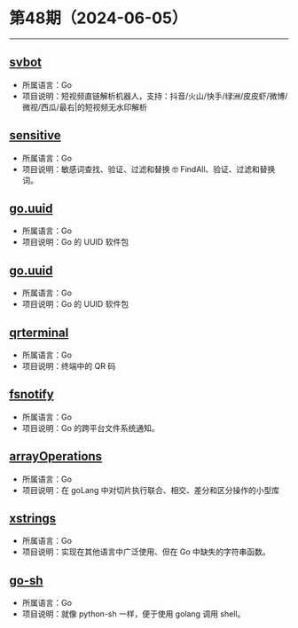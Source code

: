 # 第48期（2024-06-05）

---
## [svbot](https://github.com/assimon/svbot)
- 所属语言：Go
- 项目说明：短视频直链解析机器人，支持：抖音/火山/快手/绿洲/皮皮虾/微博/微视/西瓜/最右|的短视频无水印解析

## [sensitive](https://github.com/importcjj/sensitive)
- 所属语言：Go
- 项目说明：敏感词查找、验证、过滤和替换 🤓 FindAll、验证、过滤和替换词。

## [go.uuid](https://github.com/satori/go.uuid)
- 所属语言：Go
- 项目说明：Go 的 UUID 软件包

## [go.uuid](https://github.com/satori/go.uuid)
- 所属语言：Go
- 项目说明：Go 的 UUID 软件包

## [qrterminal](https://github.com/mdp/qrterminal)
- 所属语言：Go
- 项目说明：终端中的 QR 码

## [fsnotify](https://github.com/fsnotify/fsnotify)
- 所属语言：Go
- 项目说明：Go 的跨平台文件系统通知。

## [arrayOperations](https://github.com/adam-hanna/arrayOperations)
- 所属语言：Go
- 项目说明：在 goLang 中对切片执行联合、相交、差分和区分操作的小型库

## [xstrings](https://github.com/huandu/xstrings)
- 所属语言：Go
- 项目说明：实现在其他语言中广泛使用、但在 Go 中缺失的字符串函数。

## [go-sh](https://github.com/codeskyblue/go-sh)
- 所属语言：Go
- 项目说明：就像 python-sh 一样，便于使用 golang 调用 shell。
